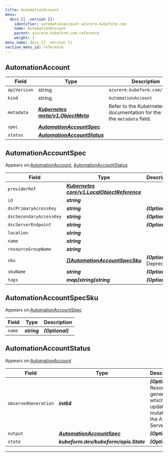 ```yaml
---
title: AutomationAccount
menu:
  docs_{{ .version }}:
    identifier: automationaccount-azurerm.kubeform.com
    name: AutomationAccount
    parent: azurerm.kubeform.com-reference
    weight: 1
menu_name: docs_{{ .version }}
section_menu_id: reference
---
```


## AutomationAccount
| Field | Type | Description |
| ------ | ----- | ----------- |
| `apiVersion` | string | `azurerm.kubeform.com/v1alpha1` |
|    `kind` | string | `AutomationAccount` |
| `metadata` | ***[Kubernetes meta/v1.ObjectMeta](https://kubernetes.io/docs/reference/generated/kubernetes-api/v1.13/#objectmeta-v1-meta)***|Refer to the Kubernetes API documentation for the fields of the `metadata` field.|
| `spec` | ***[AutomationAccountSpec](#AutomationAccountSpec)***||
| `status` | ***[AutomationAccountStatus](#AutomationAccountStatus)***||
## AutomationAccountSpec

Appears on:[AutomationAccount](#AutomationAccount), [AutomationAccountStatus](#AutomationAccountStatus)

| Field | Type | Description |
| ------ | ----- | ----------- |
| `providerRef` | ***[Kubernetes core/v1.LocalObjectReference](https://kubernetes.io/docs/reference/generated/kubernetes-api/v1.13/#localobjectreference-v1-core)***||
| `id` | ***string***||
| `dscPrimaryAccessKey` | ***string***| ***(Optional)*** |
| `dscSecondaryAccessKey` | ***string***| ***(Optional)*** |
| `dscServerEndpoint` | ***string***| ***(Optional)*** |
| `location` | ***string***||
| `name` | ***string***||
| `resourceGroupName` | ***string***||
| `sku` | ***[[]AutomationAccountSpecSku](#AutomationAccountSpecSku)***| ***(Optional)*** Deprecated|
| `skuName` | ***string***| ***(Optional)*** |
| `tags` | ***map[string]string***| ***(Optional)*** |
## AutomationAccountSpecSku

Appears on:[AutomationAccountSpec](#AutomationAccountSpec)

| Field | Type | Description |
| ------ | ----- | ----------- |
| `name` | ***string***| ***(Optional)*** |
## AutomationAccountStatus

Appears on:[AutomationAccount](#AutomationAccount)

| Field | Type | Description |
| ------ | ----- | ----------- |
| `observedGeneration` | ***int64***| ***(Optional)*** Resource generation, which is updated on mutation by the API Server.|
| `output` | ***[AutomationAccountSpec](#AutomationAccountSpec)***| ***(Optional)*** |
| `state` | ***kubeform.dev/kubeform/apis.State***| ***(Optional)*** |
---
